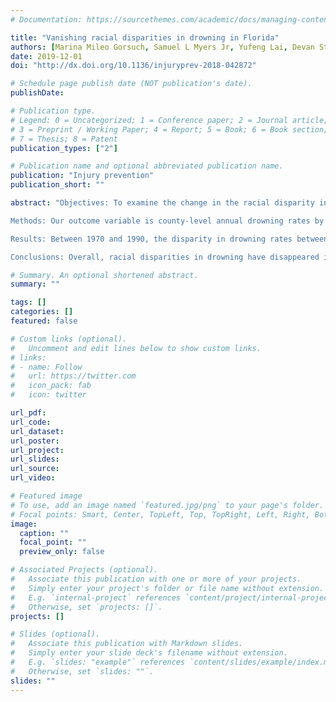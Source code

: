 ```yaml
---
# Documentation: https://sourcethemes.com/academic/docs/managing-content/

title: "Vanishing racial disparities in drowning in Florida"
authors: [Marina Mileo Gorsuch, Samuel L Myers Jr, Yufeng Lai, Devan Steward, Rachel Motachwa]
date: 2019-12-01
doi: "http://dx.doi.org/10.1136/injuryprev-2018-042872"

# Schedule page publish date (NOT publication's date).
publishDate:

# Publication type.
# Legend: 0 = Uncategorized; 1 = Conference paper; 2 = Journal article;
# 3 = Preprint / Working Paper; 4 = Report; 5 = Book; 6 = Book section;
# 7 = Thesis; 8 = Patent
publication_types: ["2"]

# Publication name and optional abbreviated publication name.
publication: "Injury prevention"
publication_short: ""

abstract: "Objectives: To examine the change in the racial disparity in drowning in Florida from 1970 to 2015 and to analyse the contextual factors associated with white, black and Hispanic drowning rates in Florida from 2007 to 2015.

Methods: Our outcome variable is county-level annual drowning rates by race, ethnicity, sex and age group. We computed county-level contextual data, including emergency weather events, temperature, extreme weather, number of pools, quality of pools, coastline, swimming participation rates and prominent black competitive swim teams.

Results: Between 1970 and 1990, the disparity in drowning rates between white and black males in Florida decreased dramatically. By 2005, the overall age-adjusted drowning rates converged. This convergence was most striking for those aged 10-34 and 35-64. While the gap has declined dramatically, there remains a racial disparity in drownings among those aged 10-34.

Conclusions: Overall, racial disparities in drowning have disappeared in Florida. However, some disparities remain. There is a persistent disparity in drownings among those aged 10-34."

# Summary. An optional shortened abstract.
summary: ""

tags: []
categories: []
featured: false

# Custom links (optional).
#   Uncomment and edit lines below to show custom links.
# links:
# - name: Follow
#   url: https://twitter.com
#   icon_pack: fab
#   icon: twitter

url_pdf:
url_code:
url_dataset:
url_poster:
url_project:
url_slides:
url_source:
url_video:

# Featured image
# To use, add an image named `featured.jpg/png` to your page's folder. 
# Focal points: Smart, Center, TopLeft, Top, TopRight, Left, Right, BottomLeft, Bottom, BottomRight.
image:
  caption: ""
  focal_point: ""
  preview_only: false

# Associated Projects (optional).
#   Associate this publication with one or more of your projects.
#   Simply enter your project's folder or file name without extension.
#   E.g. `internal-project` references `content/project/internal-project/index.md`.
#   Otherwise, set `projects: []`.
projects: []

# Slides (optional).
#   Associate this publication with Markdown slides.
#   Simply enter your slide deck's filename without extension.
#   E.g. `slides: "example"` references `content/slides/example/index.md`.
#   Otherwise, set `slides: ""`.
slides: ""
---
```

